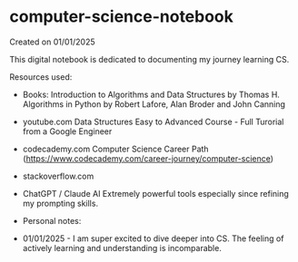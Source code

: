 # computer-science-notebook

Created on 01/01/2025

This digital notebook is dedicated to documenting my journey learning CS.


Resources used:

- Books:
Introduction to Algorithms and Data Structures by Thomas H.
Algorithms in Python by Robert Lafore, Alan Broder and John Canning

- youtube.com
Data Structures Easy to Advanced Course - Full Turorial from a Google Engineer

- codecademy.com
Computer Science Career Path (https://www.codecademy.com/career-journey/computer-science)

- stackoverflow.com

- ChatGPT / Claude AI
Extremely powerful tools especially since refining my prompting skills.


- Personal notes:

- 01/01/2025 - I am super excited to dive deeper into CS. The feeling of actively learning and understanding is incomparable.



